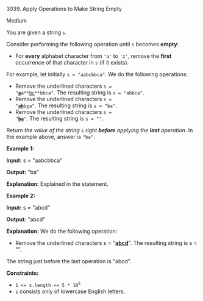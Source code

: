 3039\. Apply Operations to Make String Empty

Medium

You are given a string `s`.

Consider performing the following operation until `s` becomes **empty**:

*   For **every** alphabet character from `'a'` to `'z'`, remove the **first** occurrence of that character in `s` (if it exists).

For example, let initially `s = "aabcbbca"`. We do the following operations:

*   Remove the underlined characters <code>s = "<ins>**a**</ins>a**<ins>bc</ins>**bbca"</code>. The resulting string is `s = "abbca"`.
*   Remove the underlined characters <code>s = "<ins>**ab**</ins>b<ins>**c**</ins>a"</code>. The resulting string is `s = "ba"`.
*   Remove the underlined characters <code>s = "<ins>**ba**</ins>"</code>. The resulting string is `s = ""`.

Return _the value of the string_ `s` _right **before** applying the **last** operation_. In the example above, answer is `"ba"`.

**Example 1:**

**Input:** s = "aabcbbca"

**Output:** "ba"

**Explanation:** Explained in the statement.

**Example 2:**

**Input:** s = "abcd"

**Output:** "abcd"

**Explanation:** We do the following operation: 
- Remove the underlined characters s = "<ins>**abcd**</ins>". The resulting string is s = "". 

The string just before the last operation is "abcd".

**Constraints:**

*   <code>1 <= s.length <= 5 * 10<sup>5</sup></code>
*   `s` consists only of lowercase English letters.